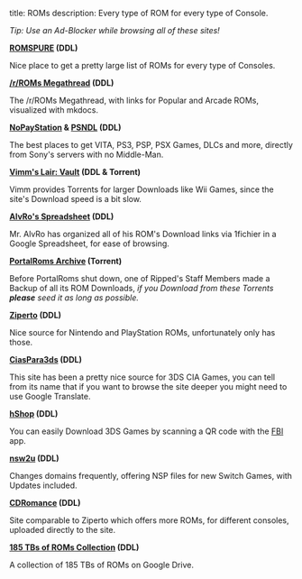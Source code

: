 title: ROMs
description: Every type of ROM for every type of Console.

*Tip: Use an Ad-Blocker while browsing all of these sites!*

**[ROMSPURE](https://romspure.cc/roms) (DDL)**

Nice place to get a pretty large list of ROMs for every type of Consoles.

**[/r/ROMs Megathread](https://r-roms.github.io/) (DDL)**

The /r/ROMs Megathread, with links for Popular and Arcade ROMs, visualized with mkdocs.

**[NoPayStation](https://nopaystation.com/) & [PSNDL](https://psndl.net/) (DDL)**
 
 The best places to get VITA, PS3, PSP, PSX Games, DLCs and more, directly from Sony's servers with no Middle-Man.

**[Vimm's Lair: Vault](https://vimm.net/vault/) (DDL & Torrent)**

Vimm provides Torrents for larger Downloads like Wii Games, since the site's Download speed is a bit slow.

**[AlvRo's Spreadsheet](https://docs.google.com/spreadsheets/d/19tAZ1KNEUZ58e-4kPJGh947alDb1oyrNpzcnCLk7DEE/pubhtml) (DDL)**

Mr. AlvRo has organized all of his ROM's Download links via 1fichier in a Google Spreadsheet, for ease of browsing.

**[PortalRoms Archive](https://1fichier.com/?pptel9kppt5ay95nxfmw) (Torrent)**

Before PortalRoms shut down, one of Ripped's Staff Members made a Backup of all its ROM Downloads,
*if you Download from these Torrents **please** seed it as long as possible.*

**[Ziperto](https://www.ziperto.com) (DDL)**

Nice source for Nintendo and PlayStation ROMs, unfortunately only has those. 

**[CiasPara3ds](https://ciaspara3ds.blogspot.com/) (DDL)**

This site has been a pretty nice source for 3DS CIA Games, you can tell from its name that if you want to browse the site deeper you might need to use Google Translate.

**[hShop](https://hshop.erista.me/) (DDL)**

You can easily Download 3DS Games by scanning a QR code with the [FBI](https://gbatemp.net/threads/release-fbi-open-source-cia-installer.386433/) app.

**[nsw2u](https://nsw2u.xyz/) (DDL)**

Changes domains frequently, offering NSP files for new Switch Games, with Updates included.

**[CDRomance](https://cdromance.com/) (DDL)**

Site comparable to Ziperto which offers more ROMs, for different consoles, uploaded directly to the site.

**[185 TBs of ROMs Collection](https://drive.google.com/drive/folders/1tnUrpX5X0dTite9_m6e0T4003T_NGhWe) (DDL)**

A collection of 185 TBs of ROMs on Google Drive.
